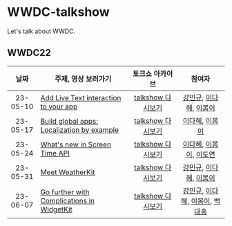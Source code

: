# WWDC-talkshow
Let's talk about WWDC.



## WWDC22
| 날짜 | 주제, 영상 보러가기 | 토크쇼 아카이브 | 참여자 |
|:--:|----|:--:|:--:|
|  23-05-10 | [Add Live Text interaction to your app](https://developer.apple.com/videos/play/wwdc2022/10026/) | [talkshow 다시보기](https://github.com/Charming-Swift/WWDC-talkshow/tree/main/WWDC22/Add%20Live%20Text%20interaction%20to%20your%20app) | [강민규](https://github.com/KoreaMango), [이다혜](https://github.com/dahae0320), [이봄이](https://github.com/leeyi1203) |
|  23-05-17 | [Build global apps: Localization by example](https://developer.apple.com/videos/play/wwdc2022/10110/) | [talkshow 다시보기](https://github.com/Charming-Swift/WWDC-talkshow/tree/main/WWDC22/Build%20global%20apps%3A%20Localization%20by%20example) | [이다혜](https://github.com/dahae0320), [이봄이](https://github.com/leeyi1203) |
|  23-05-24 | [What's new in Screen Time API](https://developer.apple.com/videos/play/wwdc2022/110336/) | [talkshow 다시보기](https://github.com/Charming-Swift/WWDC-talkshow/tree/main/WWDC22/What's%20new%20in%20Screen%20Time%20API) | [이다혜](https://github.com/dahae0320), [이봄이](https://github.com/leeyi1203), [이도연](https://github.com/leedoyeon849) |
|  23-05-31 | [Meet WeatherKit](https://developer.apple.com/videos/play/wwdc2022/10003/) | [talkshow 다시보기](https://github.com/Charming-Swift/WWDC-talkshow/tree/main/WWDC22/Meet%20WeatherKit) | [강민규](https://github.com/KoreaMango), [이다혜](https://github.com/dahae0320), [이봄이](https://github.com/leeyi1203) |
|  23-06-07 | [Go further with Complications in WidgetKit](https://developer.apple.com/videos/play/wwdc2022/10051/) | [talkshow 다시보기](https://github.com/Charming-Swift/WWDC-talkshow/tree/main/WWDC22/Go%20further%20with%20Complications%20in%20WidgetKit) | [강민규](https://github.com/KoreaMango), [이다혜](https://github.com/dahae0320), [이봄이](https://github.com/leeyi1203), [백대홍](https://github.com/bdh3620) |

